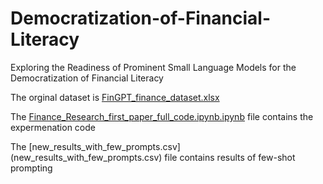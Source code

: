# Democratization-of-Financial-Literacy
Exploring the Readiness of Prominent Small Language Models for the Democratization of Financial Literacy

The orginal dataset is  [FinGPT_finance_dataset.xlsx](FinGPT_finance_dataset.xlsx)

The [Finance_Research_first_paper_full_code.ipynb.ipynb](Finance_Research_first_paper_full_code.ipynb) file contains the expermenation code

The [new_results_with_few_prompts.csv] (new_results_with_few_prompts.csv) file contains results of few-shot prompting
 